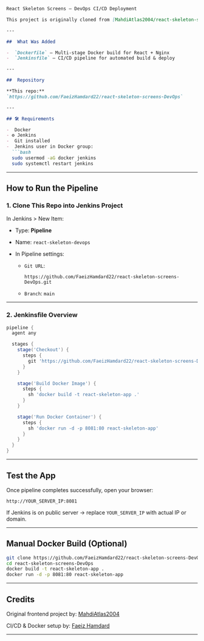 ````md
React Skeleton Screens – DevOps CI/CD Deployment

This project is originally cloned from [MahdiAtlas2004/react-skeleton-screens](https://github.com/MahdiAtlas2004/react-skeleton-screens), then Dockerized and automated with Jenkins pipeline by [Faeiz Hamdard](https://github.com/FaeizHamdard22).

---

##  What Was Added

-  `Dockerfile` – Multi-stage Docker build for React + Nginx
-  `Jenkinsfile` – CI/CD pipeline for automated build & deploy

---

##  Repository

**This repo:**  
`https://github.com/FaeizHamdard22/react-skeleton-screens-DevOps`

---

## 🛠 Requirements

-  Docker
- ⚙ Jenkins
-  Git installed
-  Jenkins user in Docker group:
  ```bash
  sudo usermod -aG docker jenkins
  sudo systemctl restart jenkins
````

---

##  How to Run the Pipeline

### 1. Clone This Repo into Jenkins Project

In Jenkins > New Item:

* Type: **Pipeline**
* Name: `react-skeleton-devops`
* In Pipeline settings:

  * `Git URL`:

    ```
    https://github.com/FaeizHamdard22/react-skeleton-screens-DevOps.git
    ```
  * `Branch`: `main`

---

### 2. Jenkinsfile Overview

```groovy
pipeline {
  agent any

  stages {
    stage('Checkout') {
      steps {
        git 'https://github.com/FaeizHamdard22/react-skeleton-screens-DevOps.git'
      }
    }

    stage('Build Docker Image') {
      steps {
        sh 'docker build -t react-skeleton-app .'
      }
    }

    stage('Run Docker Container') {
      steps {
        sh 'docker run -d -p 8081:80 react-skeleton-app'
      }
    }
  }
}
```

---

##  Test the App

Once pipeline completes successfully, open your browser:

```text
http://YOUR_SERVER_IP:8081
```

If Jenkins is on public server → replace `YOUR_SERVER_IP` with actual IP or domain.

---

##  Manual Docker Build (Optional)

```bash
git clone https://github.com/FaeizHamdard22/react-skeleton-screens-DevOps.git
cd react-skeleton-screens-DevOps
docker build -t react-skeleton-app .
docker run -d -p 8081:80 react-skeleton-app
```

---

## Credits

Original frontend project by:
[MahdiAtlas2004](https://github.com/MahdiAtlas2004/react-skeleton-screens)

CI/CD & Docker setup by:
[Faeiz Hamdard](https://github.com/FaeizHamdard22)

---

